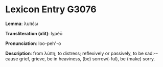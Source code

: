 # Lexicon Entry G3076

**Lemma**: λυπέω

**Transliteration (xlit)**: lypéō

**Pronunciation**: loo-peh'-o

**Description**:
from λύπη; to distress; reflexively or passively, to be sad:--cause grief, grieve, be in heaviness, (be) sorrow(-ful), be (make) sorry.
